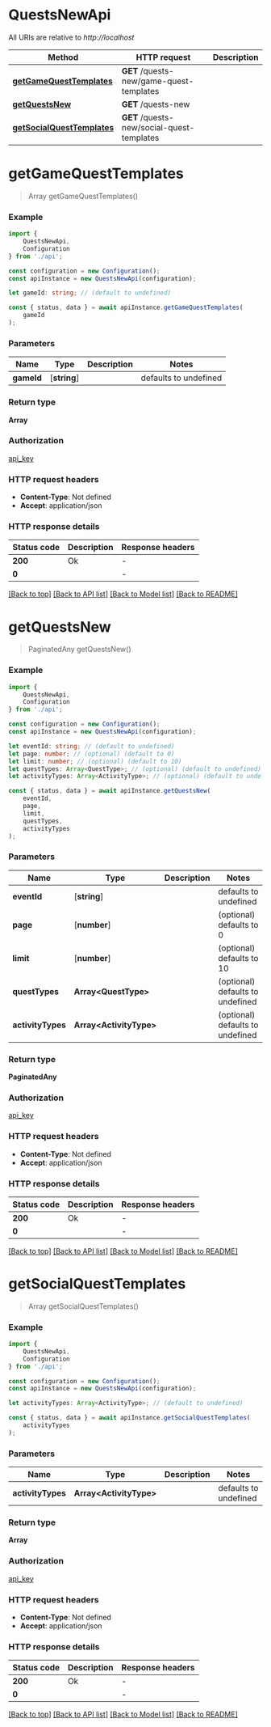 # QuestsNewApi

All URIs are relative to *http://localhost*

|Method | HTTP request | Description|
|------------- | ------------- | -------------|
|[**getGameQuestTemplates**](#getgamequesttemplates) | **GET** /quests-new/game-quest-templates | |
|[**getQuestsNew**](#getquestsnew) | **GET** /quests-new | |
|[**getSocialQuestTemplates**](#getsocialquesttemplates) | **GET** /quests-new/social-quest-templates | |

# **getGameQuestTemplates**
> Array<GameQuestTemplate> getGameQuestTemplates()


### Example

```typescript
import {
    QuestsNewApi,
    Configuration
} from './api';

const configuration = new Configuration();
const apiInstance = new QuestsNewApi(configuration);

let gameId: string; // (default to undefined)

const { status, data } = await apiInstance.getGameQuestTemplates(
    gameId
);
```

### Parameters

|Name | Type | Description  | Notes|
|------------- | ------------- | ------------- | -------------|
| **gameId** | [**string**] |  | defaults to undefined|


### Return type

**Array<GameQuestTemplate>**

### Authorization

[api_key](../README.md#api_key)

### HTTP request headers

 - **Content-Type**: Not defined
 - **Accept**: application/json


### HTTP response details
| Status code | Description | Response headers |
|-------------|-------------|------------------|
|**200** | Ok |  -  |
|**0** |  |  -  |

[[Back to top]](#) [[Back to API list]](../README.md#documentation-for-api-endpoints) [[Back to Model list]](../README.md#documentation-for-models) [[Back to README]](../README.md)

# **getQuestsNew**
> PaginatedAny getQuestsNew()


### Example

```typescript
import {
    QuestsNewApi,
    Configuration
} from './api';

const configuration = new Configuration();
const apiInstance = new QuestsNewApi(configuration);

let eventId: string; // (default to undefined)
let page: number; // (optional) (default to 0)
let limit: number; // (optional) (default to 10)
let questTypes: Array<QuestType>; // (optional) (default to undefined)
let activityTypes: Array<ActivityType>; // (optional) (default to undefined)

const { status, data } = await apiInstance.getQuestsNew(
    eventId,
    page,
    limit,
    questTypes,
    activityTypes
);
```

### Parameters

|Name | Type | Description  | Notes|
|------------- | ------------- | ------------- | -------------|
| **eventId** | [**string**] |  | defaults to undefined|
| **page** | [**number**] |  | (optional) defaults to 0|
| **limit** | [**number**] |  | (optional) defaults to 10|
| **questTypes** | **Array&lt;QuestType&gt;** |  | (optional) defaults to undefined|
| **activityTypes** | **Array&lt;ActivityType&gt;** |  | (optional) defaults to undefined|


### Return type

**PaginatedAny**

### Authorization

[api_key](../README.md#api_key)

### HTTP request headers

 - **Content-Type**: Not defined
 - **Accept**: application/json


### HTTP response details
| Status code | Description | Response headers |
|-------------|-------------|------------------|
|**200** | Ok |  -  |
|**0** |  |  -  |

[[Back to top]](#) [[Back to API list]](../README.md#documentation-for-api-endpoints) [[Back to Model list]](../README.md#documentation-for-models) [[Back to README]](../README.md)

# **getSocialQuestTemplates**
> Array<GameQuestTemplate> getSocialQuestTemplates()


### Example

```typescript
import {
    QuestsNewApi,
    Configuration
} from './api';

const configuration = new Configuration();
const apiInstance = new QuestsNewApi(configuration);

let activityTypes: Array<ActivityType>; // (default to undefined)

const { status, data } = await apiInstance.getSocialQuestTemplates(
    activityTypes
);
```

### Parameters

|Name | Type | Description  | Notes|
|------------- | ------------- | ------------- | -------------|
| **activityTypes** | **Array&lt;ActivityType&gt;** |  | defaults to undefined|


### Return type

**Array<GameQuestTemplate>**

### Authorization

[api_key](../README.md#api_key)

### HTTP request headers

 - **Content-Type**: Not defined
 - **Accept**: application/json


### HTTP response details
| Status code | Description | Response headers |
|-------------|-------------|------------------|
|**200** | Ok |  -  |
|**0** |  |  -  |

[[Back to top]](#) [[Back to API list]](../README.md#documentation-for-api-endpoints) [[Back to Model list]](../README.md#documentation-for-models) [[Back to README]](../README.md)

